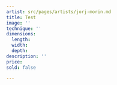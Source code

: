 ```yaml
---
artist: src/pages/artists/jorj-morin.md
title: Test
image: ''
technique: ''
dimensions:
  length: 
  width: 
  depth: 
description: ''
price: 
sold: false

---
```

